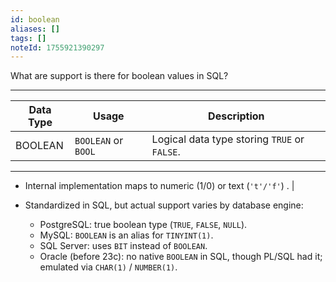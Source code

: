 ```yaml
---
id: boolean
aliases: []
tags: []
noteId: 1755921390297
---
```


What are support is there for boolean values in SQL?

---

| Data Type | Usage               | Description                                  |
| --------- | ------------------- | -------------------------------------------- |
| BOOLEAN   | `BOOLEAN` or `BOOL` | Logical data type storing `TRUE` or `FALSE`. |

---

- Internal implementation maps to numeric (1/0) or text (`'t'/'f'`) . |

- Standardized in SQL, but actual support varies by database engine:
  - PostgreSQL: true boolean type (`TRUE`, `FALSE`, `NULL`).
  - MySQL: `BOOLEAN` is an alias for `TINYINT(1)`.
  - SQL Server: uses `BIT` instead of `BOOLEAN`.
  - Oracle (before 23c): no native `BOOLEAN` in SQL, though PL/SQL had it; emulated via `CHAR(1)` / `NUMBER(1)`.
